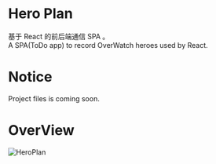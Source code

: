 # Hero Plan
基于 React 的前后端通信 SPA 。  
A SPA(ToDo app) to record OverWatch heroes used by React.

# Notice
Project files is coming soon.

# OverView
![HeroPlan](https://repository-images.githubusercontent.com/198150258/f8ddb180-b196-11e9-9bf0-6e9bc995c47f)
